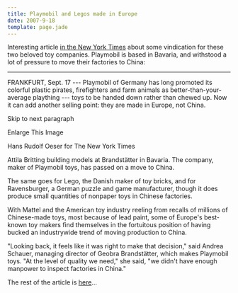 ```yaml
---
title: Playmobil and Legos made in Europe
date: 2007-9-18
template: page.jade
---
```


Interesting article [in the New York Times](http://www.nytimes.com/2007/09/18/business/worldbusiness/18toys.html?hp) about
some vindication for these two beloved toy companies. Playmobil is based
in Bavaria, and withstood a lot of pressure to move their factories to
China:
  
---  
  
FRANKFURT, Sept. 17 --- Playmobil of Germany has long promoted its colorful
plastic pirates, firefighters and farm animals as better-than-your-average
plaything --- toys to be handed down rather than chewed up. Now it can add
another selling point: they are made in Europe, not China.
  
Skip to next paragraph
  
Enlarge This Image
  
Hans Rudolf Oeser for The New York Times
  
  
Attila Britting building models at Brandstätter in Bavaria. The company,
maker of Playmobil toys, has passed on a move to China.
  
  
The same goes for Lego, the Danish maker of toy bricks, and for Ravensburger,
a German puzzle and game manufacturer, though it does produce small quantities
of nonpaper toys in Chinese factories.
  
  
With Mattel and the American toy industry reeling from recalls of millions
of Chinese-made toys, most because of lead paint, some of Europe's best-known
toy makers find themselves in the fortuitous position of having bucked
an industrywide trend of moving production to China.
  
  
"Looking back, it feels like it was right to make that decision," said
Andrea Schauer, managing director of Geobra Brandstätter, which makes Playmobil
toys. "At the level of quality we need," she said, "we didn't have enough
manpower to inspect factories in China."
  
  
  
The rest of the article is [here](http://www.nytimes.com/2007/09/18/business/worldbusiness/18toys.html?hp)...
